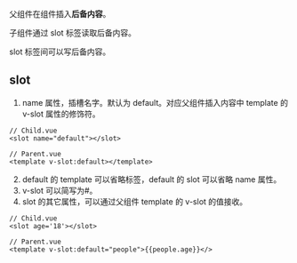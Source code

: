 父组件在组件插入**后备内容**。

子组件通过 slot 标签读取后备内容。

slot 标签间可以写后备内容。

## slot
1. name 属性，插槽名字。默认为 default。对应父组件插入内容中 template 的 v-slot 属性的修饰符。
```
// Child.vue
<slot name="default"></slot>

// Parent.vue
<template v-slot:default></template>
```
2. default 的 template 可以省略标签，default 的 slot 可以省略 name 属性。
3. v-slot 可以简写为#。
4. slot 的其它属性，可以通过父组件 template 的 v-slot 的值接收。 
```
// Child.vue
<slot age='18'></slot>

// Parent.vue
<template v-slot:default="people">{{people.age}}</>
```
